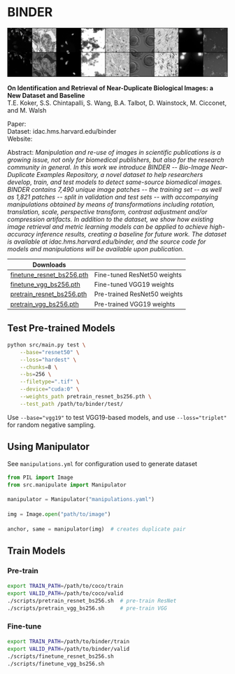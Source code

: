 # BINDER

![train](figures/train.png)

**On Identification and Retrieval of Near-Duplicate Biological Images: a New Dataset and Baseline**<br>
T.E. Koker, S.S. Chintapalli, S. Wang, B.A. Talbot, D. Wainstock, M. Cicconet, and M. Walsh

Paper:<br>
Dataset: idac.hms.harvard.edu/binder<br>
Website:

Abstract: *Manipulation and re-use of images in scientific publications is a
growing issue, not only for biomedical publishers, but also for the research
community in general. In this work we introduce BINDER -- Bio-Image
Near-Duplicate Examples Repository, a novel dataset to help researchers develop,
train, and test models to detect same-source biomedical images. BINDER contains
7,490 unique image patches -- the training set -- as well as 1,821 patches --
split in validation and test sets -- with accompanying manipulations obtained by
means of transformations including rotation,  translation,  scale,  perspective
transform, contrast adjustment and/or compression artifacts. In addition to the
dataset, we show how existing image retrieval and metric learning models can be
applied to achieve high-accuracy inference results, creating a baseline for
future work. The dataset is available at idac.hms.harvard.edu/binder, and
the source code for models and manipulations will be available upon
publication.*


Downloads |     |
---       | --- |
[finetune_resnet_bs256.pth](https://www.dropbox.com/s/56s9p5felbjptj5/finetune_resnet_bs256.pth?dl=0)| Fine-tuned ResNet50 weights
[finetune_vgg_bs256.pth](https://www.dropbox.com/s/iv22fdxxt8damha/finetune_vgg_bs256.pth?dl=0)| Fine-tuned VGG19 weights
[pretrain_resnet_bs256.pth](https://www.dropbox.com/s/5jgv8ixefvp1gtw/pretrain_resnet_bs256.pth?dl=0)| Pre-trained ResNet50 weights
[pretrain_vgg_bs256.pth](https://www.dropbox.com/s/fs1co4b60tn5cqw/pretrain_vgg_bs256.pth?dl=0)| Pre-trained VGG19 weights

## Test Pre-trained Models

```bash
python src/main.py test \
    --base="resnet50" \
    --loss="hardest" \
    --chunks=8 \
    --bs=256 \
    --filetype=".tif" \
    --device="cuda:0" \
    --weights_path pretrain_resnet_bs256.pth \
    --test_path /path/to/binder/test/
```

Use `--base="vgg19"` to test VGG19-based models, and use `--loss="triplet"` for
random negative sampling.


## Using Manipulator

See `manipulations.yml` for configuration used to generate dataset

```python
from PIL import Image
from src.manipulate import Manipulator

manipulator = Manipulator("manipulations.yaml")

img = Image.open("path/to/image")

anchor, same = manipulator(img)  # creates duplicate pair
```
## Train Models

### Pre-train

```bash
export TRAIN_PATH=/path/to/coco/train
export VALID_PATH=/path/to/coco/valid
./scripts/pretrain_resnet_bs256.sh  # pre-train ResNet
./scripts/pretrain_vgg_bs256.sh     # pre-train VGG
```

### Fine-tune

```bash
export TRAIN_PATH=/path/to/binder/train
export VALID_PATH=/path/to/binder/valid
./scripts/finetune_resnet_bs256.sh
./scripts/finetune_vgg_bs256.sh
```

